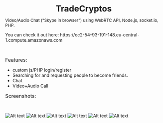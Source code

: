 <p style="text-align: center;"><span style="font-size: 20pt;"><strong>TradeCryptos</strong></span></p>
<p><span style="font-size: 10pt;">Video/Audio Chat ("Skype in browser") using WebRTC API, Node.js, socket.io, PHP.</span></p>
You can check it out here: https://ec2-54-93-191-148.eu-central-1.compute.amazonaws.com
<p>&nbsp;</p>
<p><span style="font-size: 12pt;">Features:</span></p>
<ul>
<li>custom js/PHP login/register</li>
<li>Searching for and requesting people to become friends.</li>
<li>Chat</li>
<li>Video+Audio Call</li>
</ul>
<p><span style="font-size: 12pt;">Screenshots:</span></p>
<p>&nbsp;</p>

![Alt text](http://ec2-54-93-229-217.eu-central-1.compute.amazonaws.com/screenshots/outs/1.PNG "Optional title")
![Alt text](http://ec2-54-93-229-217.eu-central-1.compute.amazonaws.com/screenshots/outs/2.PNG "Optional title")
![Alt text](http://ec2-54-93-229-217.eu-central-1.compute.amazonaws.com/screenshots/outs/3.PNG "Optional title")
![Alt text](http://ec2-54-93-229-217.eu-central-1.compute.amazonaws.com/screenshots/outs/4.PNG "Optional title")
![Alt text](http://ec2-54-93-229-217.eu-central-1.compute.amazonaws.com/screenshots/outs/5.PNG "Optional title")
![Alt text](http://ec2-54-93-229-217.eu-central-1.compute.amazonaws.com/screenshots/outs/6.PNG "Optional title")






